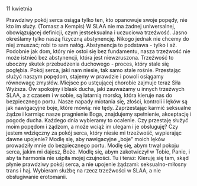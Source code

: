 11 kwietnia

Prawdziwy pokój serca osiąga tylko ten, kto opanowuje swoje popędy, nie kto im służy. (Tomasz a Kempis)
 W SLAA nie ma żadnej uniwersalnej, obowiązującej definicji, czym jestseksualna i uczuciowa trzeźwość. Jasno określamy tylko naszą fizyczną abstynencję. Nikogo jednak nie chcemy do niej zmuszać; robi to sam nałóg. Abstynencja to podstawa - tylko i aż. Podobnie jak dom, który nie ostoi się bez fundamentu, nasza trzeżwość nie może istnieć bez abstynencji, która jest niewzruszona. Trzeźwość to uboczny skutek przebudzenia duchowego - proces, który stale się pogłębia. Pokój serca, jaki nam niesie, tak samo stale rośnie. Przestając służyć naszym popędom, stajemy w prawdzie i powoli osiągamy równowagę zmysłów. Miejsce po ustęującej chorobie zajmuje teraz Siła Wyższa. Ów spokojny i blask ducha, jaki zauważamy u innych trzeźwych SLAA, a z czasem i w sobie, są latarnią morską, która kieruje nas do bezpiecznego portu. Nasze napady miotania się, złości, kontroli i lęków są jak nawigacyjne boje, które mówią: nie tędy. Zaprzestając karmić seksualne żądze i karmiąc nasze pragnienie Boga, znajdujemy spełnienie, akceptację i pogodę ducha. Każdego dnia wybieramy to ocalenie.
 Czy przestaję służyć moim popędom i żądzom, a może wciąż im ulegam i je obsługuję? Czy jestem wdzięczny za pokój serca, który niesie mi trzeźwość, wypierając dawne upojenie?
 Modlę się, aby nawigacyjne „boje” moich lęków prowadziły mnie do bezpiecznego portu. Modlę się, abym trwał pokoju serca, jakim mi dajesz, Boże. Modlę się, abym zakotwiczył w Tobie, Panie, i aby ta harmonia nie uśpiła mojej czujności.
 Tu i teraz: Kieruję się tam, skąd płynie prawdziwy pokój serca, a nie upojenie żądzami: seksualno-miłosny trans i haj. Wybieram służbę na rzecz trzeźwości w SLAA, a nie obsługiwanie erotomanii.
